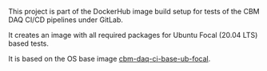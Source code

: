This project is part of the DockerHub image build setup for tests of
the CBM DAQ CI/CD pipelines under GitLab.

It creates an image with all required packages for Ubuntu Focal (20.04 LTS)
based tests.

It is based on the OS base image
[cbm-daq-ci-base-ub-focal](https://github.com/wamu2/cbm-daq-ci-base-ub-focal).
